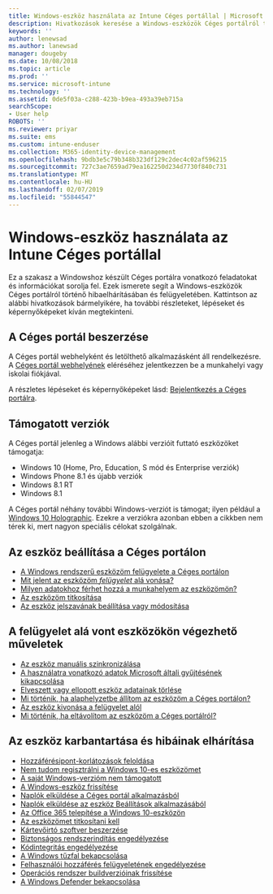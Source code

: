 ```yaml
---
title: Windows-eszköz használata az Intune Céges portállal | Microsoft Docs
description: Hivatkozások keresése a Windows-eszközök Céges portálról történő hibaelhárításához vagy felügyeletéhez
keywords: ''
author: lenewsad
ms.author: lanewsad
manager: dougeby
ms.date: 10/08/2018
ms.topic: article
ms.prod: ''
ms.service: microsoft-intune
ms.technology: ''
ms.assetid: 0de5f03a-c288-423b-b9ea-493a39eb715a
searchScope:
- User help
ROBOTS: ''
ms.reviewer: priyar
ms.suite: ems
ms.custom: intune-enduser
ms.collection: M365-identity-device-management
ms.openlocfilehash: 9bdb3e5c79b348b323df129c2dec4c02af596215
ms.sourcegitcommit: 727c3ae7659ad79ea162250d234d7730f840c731
ms.translationtype: MT
ms.contentlocale: hu-HU
ms.lasthandoff: 02/07/2019
ms.locfileid: "55844547"
---
```

# <a name="using-your-windows-device-with-intune-company-portal"></a>Windows-eszköz használata az Intune Céges portállal

Ez a szakasz a Windowshoz készült Céges portálra vonatkozó feladatokat és információkat sorolja fel. Ezek ismerete segít a Windows-eszközök Céges portálról történő hibaelhárításában és felügyeletében. Kattintson az alábbi hivatkozások bármelyikére, ha további részleteket, lépéseket és képernyőképeket kíván megtekinteni.  

## <a name="how-to-get-company-portal"></a>A Céges portál beszerzése
A Céges portál webhelyként és letölthető alkalmazásként áll rendelkezésre. A [Céges portál webhelyének](https://go.microsoft.com/fwlink/?linkid=2010980) eléréséhez jelentkezzen be a munkahelyi vagy iskolai fiókjával.  

A részletes lépéseket és képernyőképeket lásd: [Bejelentkezés a Céges portálra](https://docs.microsoft.com/intune-user-help/sign-in-to-the-company-portal).

## <a name="supported-versions"></a>Támogatott verziók

A Céges portál jelenleg a Windows alábbi verzióit futtató eszközöket támogatja:

* Windows 10 (Home, Pro, Education, S mód és Enterprise verziók)
* Windows Phone 8.1 és újabb verziók
* Windows 8.1 RT
* Windows 8.1

A Céges portál néhány további Windows-verziót is támogat; ilyen például a [Windows 10 Holographic](https://www.microsoft.com/hololens). Ezekre a verziókra azonban ebben a cikkben nem térek ki, mert nagyon speciális célokat szolgálnak.

## <a name="set-up-your-device-in-the-company-portal"></a>Az eszköz beállítása a Céges portálon
- [A Windows rendszerű eszközöm felügyelete a Céges portálon](enroll-your-device-in-intune-windows.md)
- [Mit jelent az eszközöm *felügyelet* alá vonása?](what-happens-if-you-install-the-company-portal-app-and-enroll-your-device-in-intune-windows.md)
- [Milyen adatokhoz férhet hozzá a munkahelyem az eszközömön?](what-info-can-your-company-see-when-you-enroll-your-device-in-intune.md)
- [Az eszközöm titkosítása](encrypt-your-device-windows.md)
- [Az eszköz jelszavának beállítása vagy módosítása](set-or-change-your-password-windows.md)

## <a name="things-you-can-do-after-your-device-is-enrolled-in-management"></a>A felügyelet alá vont eszközökön végezhető műveletek
- [Az eszköz manuális szinkronizálása](sync-your-device-manually-windows.md)
- [A használatra vonatkozó adatok Microsoft általi gyűjtésének kikapcsolása](turn-off-microsoft-usage-data-collection-windows.md)
- [Elveszett vagy ellopott eszköz adatainak törlése](reset-erase-your-device-cpwebsite.md)
- [Mi történik, ha alaphelyzetbe állítom az eszközöm a Céges portálon?](what-happens-if-you-reset-your-device-using-the-company-portal-windows.md)
- [Az eszköz kivonása a felügyelet alól](unenroll-your-device-from-intune-windows.md)
- [Mi történik, ha eltávolítom az eszközöm a Céges portálról?](what-happens-if-you-unenroll-your-device-from-intune-windows.md)

## <a name="troubleshoot-and-maintain-your-device"></a>Az eszköz karbantartása és hibáinak elhárítása
* [Hozzáférésipont-korlátozások feloldása](resolve-access-point-restrictions.md)
* [Nem tudom regisztrálni a Windows 10-es eszközömet](troubleshoot-your-windows-10-device-windows.md)
* [A saját Windows-verzióm nem támogatott](your-windows-version-isnt-yet-supported.md)
* [A Windows-eszköz frissítése](you-need-to-update-your-windows-device.md)
* [Naplók elküldése a Céges portál alkalmazásból](send-logs-to-your-it-admin-cp-windows.md)
* [Naplók elküldése az eszköz Beállítások alkalmazásából](send-logs-to-your-it-admin-settings-windows.md)
* [Az Office 365 telepítése a Windows 10-eszközön](install-office-windows.md)
* [Az eszközömet titkosítani kell](you-need-to-enable-windows-encryption.md)
* [Kártevőirtó szoftver beszerzése](your-device-needs-antimalware-software.md)
* [Biztonságos rendszerindítás engedélyezése](you-need-to-enable-secure-boot-windows.md)
* [Kódintegritás engedélyezése](you-need-to-enable-code-integrity.md)
* [A Windows tűzfal bekapcsolása](you-need-to-enable-defender-firewall-windows.md)
* [Felhasználói hozzáférés felügyeletének engedélyezése](you-need-to-enable-uac-windows.md)
* [Operációs rendszer buildverzióinak frissítése](you-need-to-update-os-build-version-windows.md)
* [A Windows Defender bekapcsolása](turn-on-defender-windows.md)
